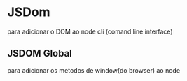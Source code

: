 # JSDom
para adicionar o DOM ao node cli (comand line interface)

## JSDOM Global
para adicionar os metodos de window(do browser) ao node
